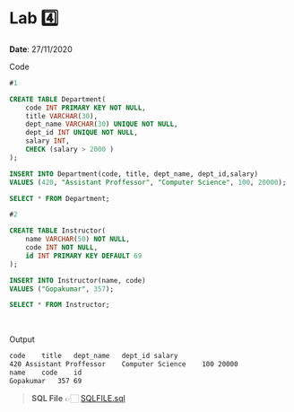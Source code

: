 # Lab 4️⃣

<b> Date</b>: 27/11/2020

Code
```sql
#1

CREATE TABLE Department(
    code INT PRIMARY KEY NOT NULL,
    title VARCHAR(30),
    dept_name VARCHAR(30) UNIQUE NOT NULL,
    dept_id INT UNIQUE NOT NULL,
    salary INT,
    CHECK (salary > 2000 )
);

INSERT INTO Department(code, title, dept_name, dept_id,salary) 
VALUES (420, "Assistant Proffessor", "Computer Science", 100, 20000);

SELECT * FROM Department;

#2

CREATE TABLE Instructor(
    name VARCHAR(50) NOT NULL,
    code INT NOT NULL,
    id INT PRIMARY KEY DEFAULT 69
);

INSERT INTO Instructor(name, code)
VALUES ("Gopakumar", 357);

SELECT * FROM Instructor;
```

<br>

Output
```bash
code	title	dept_name	dept_id	salary
420	Assistant Proffessor	Computer Science	100	20000
name	code	id
Gopakumar	357	69
```

> <b>SQL File</b> 👉🏻 [SQLFILE.sql](main.sql)
